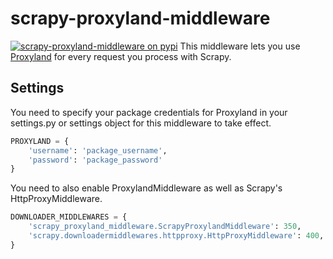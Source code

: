 # scrapy-proxyland-middleware
[![scrapy-proxyland-middleware on pypi](https://img.shields.io/pypi/v/scrapy-proxyland-middleware?color=blue)](https://pypi.org/project/scrapy-proxyland-middleware/)
This middleware lets you use [Proxyland](https://proxyland.io) for every request you process with Scrapy.

## Settings
You need to specify your package credentials for Proxyland in your settings.py or settings object for this middleware to take effect. 

```python
PROXYLAND = {
    'username': 'package_username',
    'password': 'package_password'
}
```

You need to also enable ProxylandMiddleware as well as Scrapy's HttpProxyMiddleware. 

```python
DOWNLOADER_MIDDLEWARES = {
    'scrapy_proxyland_middleware.ScrapyProxylandMiddleware': 350,
    'scrapy.downloadermiddlewares.httpproxy.HttpProxyMiddleware': 400,
}
```
